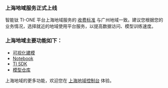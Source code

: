 ### 上海地域服务正式上线

智能钛 TI-ONE 平台上海地域服务的 [收费标准](https://cloud.tencent.com/document/product/851/39693) 与广州地域一致。建议您根据您的业务情况，选择就近的地域使用平台服务，以提高数据访问、模型训练速度。

### 上海地域主要功能如下：
- [可视化建模](https://cloud.tencent.com/document/product/851/39087)
- [Notebook ](https://cloud.tencent.com/document/product/851/40072)
- [TI SDK](https://cloud.tencent.com/document/product/851/40077)
- [模型仓库](https://cloud.tencent.com/document/product/851/39401)

上海地域的更多功能，欢迎您在 [上海地域控制台](https://console.cloud.tencent.com/tione/project/list) 体验。

